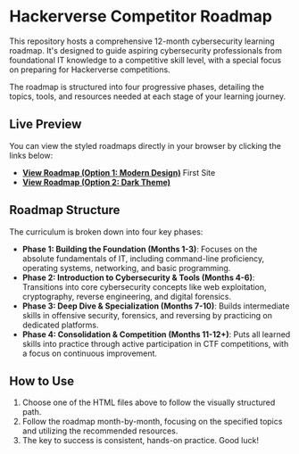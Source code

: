 # Hackerverse Competitor Roadmap

This repository hosts a comprehensive 12-month cybersecurity learning roadmap. It's designed to guide aspiring cybersecurity professionals from foundational IT knowledge to a competitive skill level, with a special focus on preparing for Hackerverse competitions.

The roadmap is structured into four progressive phases, detailing the topics, tools, and resources needed at each stage of your learning journey.

## Live Preview

You can view the styled roadmaps directly in your browser by clicking the links below:

* **[View Roadmap (Option 1: Modern Design)](())**
  <a herf='https://rawcdn.githack.com/NITHINKR06/CybersecurityPath/a3d22b43734fdaf5886d109e5ae971041e1535e3/cybersecurity-competitor-roadmap.html'>First Site</a>
* **[View Roadmap (Option 2: Dark Theme)](nithinkr06/cybersecuritypath/CybersecurityPath-f6543040bbd3c0e16fd474c405e4f48d8b069b4c/hackerverse-roadmap.html)**

## Roadmap Structure

The curriculum is broken down into four key phases:

* **Phase 1: Building the Foundation (Months 1-3)**: Focuses on the absolute fundamentals of IT, including command-line proficiency, operating systems, networking, and basic programming.
* **Phase 2: Introduction to Cybersecurity & Tools (Months 4-6)**: Transitions into core cybersecurity concepts like web exploitation, cryptography, reverse engineering, and digital forensics.
* **Phase 3: Deep Dive & Specialization (Months 7-10)**: Builds intermediate skills in offensive security, forensics, and reversing by practicing on dedicated platforms.
* **Phase 4: Consolidation & Competition (Months 11-12+)**: Puts all learned skills into practice through active participation in CTF competitions, with a focus on continuous improvement.

## How to Use

1.  Choose one of the HTML files above to follow the visually structured path.
2.  Follow the roadmap month-by-month, focusing on the specified topics and utilizing the recommended resources.
3.  The key to success is consistent, hands-on practice. Good luck!
